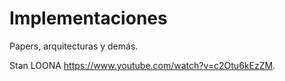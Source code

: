 # Implementaciones
Papers, arquitecturas y demás.

Stan LOONA https://www.youtube.com/watch?v=c2Otu6kEzZM.